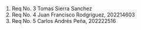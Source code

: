 ﻿<!-- MEMBERS -->
 1. Req No. 3 Tomas Sierra Sanchez
2. Req No. 4 Juan Francisco Rodgriguez, 202214603
3. Req No. 5 Carlos Andrés Peña, 202222516
